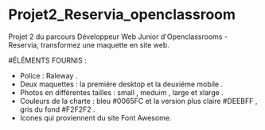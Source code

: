 # Projet2_Reservia_openclassroom
Projet 2 du parcours Développeur Web Junior d'Openclassrooms - Reservia, transformez une maquette en site web.

 #ÉLÉMENTS FOURNIS :

* Police : Raleway .
* Deux maquettes : la premiére desktop et la deuxiéme mobile .
* Photos en différentes tailles : small , meduim , large  et xlarge .
* Couleurs de la charte : bleu #0065FC et la version plus claire #DEEBFF , gris du fond #F2F2F2 .
* Icones qui proviennent du site Font Awesome.